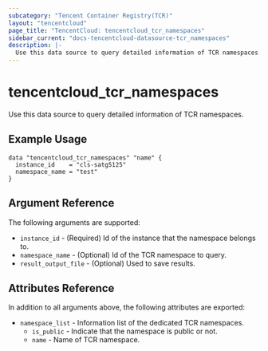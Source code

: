 ```yaml
---
subcategory: "Tencent Container Registry(TCR)"
layout: "tencentcloud"
page_title: "TencentCloud: tencentcloud_tcr_namespaces"
sidebar_current: "docs-tencentcloud-datasource-tcr_namespaces"
description: |-
  Use this data source to query detailed information of TCR namespaces.
---
```


# tencentcloud_tcr_namespaces

Use this data source to query detailed information of TCR namespaces.

## Example Usage

```hcl
data "tencentcloud_tcr_namespaces" "name" {
  instance_id    = "cls-satg5125"
  namespace_name = "test"
}
```

## Argument Reference

The following arguments are supported:

* `instance_id` - (Required) Id of the instance that the namespace belongs to.
* `namespace_name` - (Optional) Id of the TCR namespace to query.
* `result_output_file` - (Optional) Used to save results.

## Attributes Reference

In addition to all arguments above, the following attributes are exported:

* `namespace_list` - Information list of the dedicated TCR namespaces.
  * `is_public` - Indicate that the namespace is public or not.
  * `name` - Name of TCR namespace.



